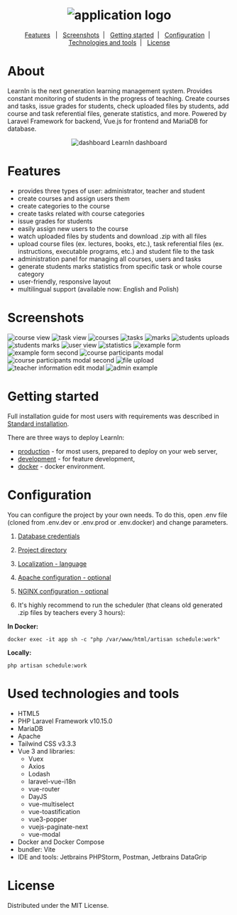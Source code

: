 <h1 align="center">
    <img src="logo.png" alt="application logo">
</h1>

<p align="center">
    <a href="#features">Features</a>&nbsp;&nbsp; | &nbsp;
    <a href="#screenshots">Screenshots</a>&nbsp; | &nbsp;    
    <a href="#getting-started">Getting started</a>&nbsp; | &nbsp;
    <a href="#configuration">Configuration</a>&nbsp; | &nbsp;
    <a href="#used-technologies-and-tools">Technologies and tools</a>&nbsp; | &nbsp;
    <a href="#license">License</a>
</p>

# About

LearnIn is the next generation learning management system. Provides constant monitoring of students in the progress of teaching. Create courses and tasks, issue grades for students, check uploaded files by students, add course and task referential files, generate statistics, and more. Powered by Laravel Framework for backend, Vue.js for frontend and MariaDB for database.

<div align="center">
    <img src="screenshots/dashboard.jpg" alt="dashboard">
    LearnIn dashboard
</div>

# Features

-   provides three types of user: administrator, teacher and student
-   create courses and assign users them
-   create categories to the course
-   create tasks related with course categories
-   issue grades for students
-   easily assign new users to the course
-   watch uploaded files by students and download .zip with all files
-   upload course files (ex. lectures, books, etc.), task referential files (ex. instructions, executable programs, etc.) and student file to the task
-   administration panel for managing all courses, users and tasks
-   generate students marks statistics from specific task or whole course category
-   user-friendly, responsive layout
-   multilingual support (available now: English and Polish)

# Screenshots

<img src="screenshots/courseView.jpg" alt="course view">
<img src="screenshots/taskView.jpg" alt="task view">
<img src="screenshots/courses.jpg" alt="courses">
<img src="screenshots/tasks.jpg" alt="tasks">
<img src="screenshots/marks.jpg" alt="marks">
<img src="screenshots/studentUploads.jpg" alt="students uploads">
<img src="screenshots/studentMarks.jpg" alt="students marks">
<img src="screenshots/userView.jpg" alt="user view">
<img src="screenshots/statistics.jpg" alt="statistics">
<img src="screenshots/exampleForm.jpg" alt="example form">
<img src="screenshots/exampleForm2.jpg" alt="example form second">
<img src="screenshots/courseParticipants.jpg" alt="course participants modal">
<img src="screenshots/courseParticipants2.jpg" alt="course participants modal second">
<img src="screenshots/upload.jpg" alt="file upload">
<img src="screenshots/teacherInformationEdit.jpg" alt="teacher information edit modal">
<img src="screenshots/adminExample.jpg" alt="admin example">

# Getting started

Full installation guide for most users with requirements was described in [Standard installation](INSTALLATION.md#standard-installation).

There are three ways to deploy LearnIn:
* [production](INSTALLATION.md#standard-installation) - for most users, prepared to deploy on your web server, 
* [development](INSTALLATION.md#development-environment) - for feature development,
* [docker](INSTALLATION.md#docker-development) - docker environment.

# Configuration

You can configure the project by your own needs.
To do this, open .env file (cloned from .env.dev or .env.prod or .env.docker) and change parameters.

1. [Database credentials](INSTALLATION.md#database)

2. [Project directory](INSTALLATION.md#project-location)

3. [Localization - language](INSTALLATION.md#localization)

4. [Apache configuration - optional](INSTALLATION.md#apacheconf)

5. [NGINX configuration - optional](INSTALLATION.md#nginxconf)
   
6. It's highly recommend to run the scheduler (that cleans old generated .zip files by teachers every 3 hours):

**In Docker:**
```
docker exec -it app sh -c "php /var/www/html/artisan schedule:work"
```

**Locally:**
```
php artisan schedule:work
```

# Used technologies and tools

-   HTML5
-   PHP Laravel Framework v10.15.0
-   MariaDB
-   Apache
-   Tailwind CSS v3.3.3
-   Vue 3 and libraries:
    -   Vuex
    -   Axios
    -   Lodash
    -   laravel-vue-i18n
    -   vue-router
    -   DayJS
    -   vue-multiselect
    -   vue-toastification
    -   vue3-popper
    -   vuejs-paginate-next
    -   vue-modal
-   Docker and Docker Compose
-   bundler: Vite
-   IDE and tools: Jetbrains PHPStorm, Postman, Jetbrains DataGrip

# License

Distributed under the MIT License.
